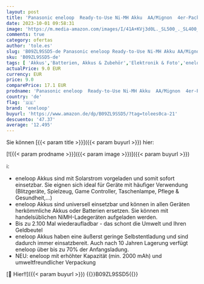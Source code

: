 ```yaml
---
layout: post
title: 'Panasonic eneloop  Ready-to-Use Ni-MH Akku  AA/Mignon  4er-Pack  verbesserte Kapazität: min 2000 mAh  2100 Ladezyklen  hohe Leistung & geringe Selbstentladung  wiederaufladbar  plastikfreie Verpackung'
date: 2023-10-01 09:58:31
image: 'https://m.media-amazon.com/images/I/41A+KVj3d0L._SL500_._SL400_.jpg'
comments: true
category: ofertas
author: 'tole.es'
slug: 'B09ZL9SSD5-de Panasonic eneloop Ready-to-Use Ni-MH Akku AA/Mignon 4er-...'
sku: 'B09ZL9SSD5-de'
tags: [ 'Akkus','Batterien, Akkus & Zubehör','Elektronik & Foto','eneloop','🇩🇪', ]
actualPrice: 9.0 EUR
currency: EUR
price: 9.0
comparePrice: 17.1 EUR
prodname: 'Panasonic eneloop  Ready-to-Use Ni-MH Akku  AA/Mignon  4er-Pack  verbesserte Kapazität: min 2000 mAh  2100 Ladezyklen  hohe Leistung & geringe Selbstentladung  wiederaufladbar  plastikfreie Verpackung'
country: 'de'
flag: '🇩🇪'
brand: 'eneloop'
buyurl: 'https://www.amazon.de/dp/B09ZL9SSD5/?tag=tolees0ca-21'
descuento: '47.37'
average: '12.495'
---
```


Sie können [{{< param title >}}]({{< param buyurl >}}) hier:

[![{{< param prodname >}}]({{< param image >}})]({{< param buyurl >}})

ℹ️:

- eneloop Akkus sind mit Solarstrom vorgeladen und somit sofort einsetzbar. Sie eignen sich ideal für Geräte mit häufiger Verwendung (Blitzgeräte, Spielzeug, Game Controller, Taschenlampe, Pflege & Gesundheit,...)
- eneloop Akkus sind universell einsetzbar und können in allen Geräten herkömmliche Akkus oder Batterien ersetzen. Sie können mit handelsüblichen NiMH-Ladegeräten aufgeladen werden.
- Bis zu 2.100 Mal wiederaufladbar - das schont die Umwelt und Ihren Geldbeutel
- eneloop Akkus haben eine äußerst geringe Selbstentladung und sind dadurch immer einsatzbereit. Auch nach 10 Jahren Lagerung verfügt eneloop über bis zu 70% der Anfangsladung.
- NEU: eneloop mit erhöhter Kapazität (min. 2000 mAh) und umweltfreundlicher Verpackung

[🛒 Hier!!]({{< param buyurl >}})
{{<world>}}B09ZL9SSD5{{</world>}}

